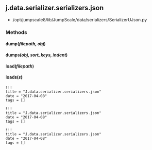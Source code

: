 <!-- toc -->
## j.data.serializer.serializers.json

- /opt/jumpscale8/lib/JumpScale/data/serializers/SerializerUJson.py

### Methods

#### dump(*filepath, obj*) 

#### dumps(*obj, sort_keys, indent*) 

#### load(*filepath*) 

#### loads(*s*) 


```
!!!
title = "J.data.serializer.serializers.json"
date = "2017-04-08"
tags = []
```

```
!!!
title = "J.data.serializer.serializers.json"
date = "2017-04-08"
tags = []
```

```
!!!
title = "J.data.serializer.serializers.json"
date = "2017-04-08"
tags = []
```
